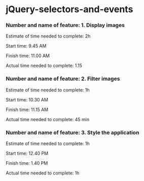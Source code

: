 # jQuery-selectors-and-events


### Number and name of feature: 1. Display images

Estimate of time needed to complete: 2h

Start time: 9.45 AM

Finish time: 11.00 AM

Actual time needed to complete: 1.15


### Number and name of feature: 2. Filter images

Estimate of time needed to complete:  1h

Start time: 10.30 AM

Finish time: 11.15 AM

Actual time needed to complete: 45 min


### Number and name of feature: 3. Style the application

Estimate of time needed to complete: 1h

Start time:  12.40 PM

Finish time: 1.40 PM

Actual time needed to complete: 1h